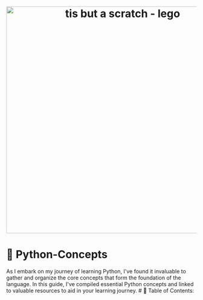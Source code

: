 <h1 align="center">
  <img src="https://i.imgur.com/ADg2whQ.jpeg" alt="tis but a scratch - lego" width="600" height="600" />
  <h1 alighn="center">🐍 Python-Concepts</h1>
</h1>  
As I embark on my journey of learning Python, I've found it invaluable to gather and organize the core concepts that form the foundation of the language. In this guide, I've compiled essential Python concepts and linked to valuable resources to aid in your learning journey.
# 🚕 Table of Contents:
